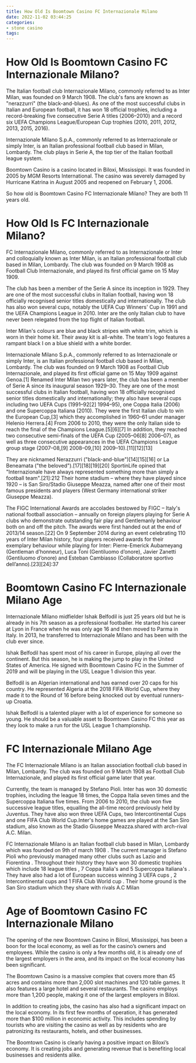 ```yaml
---
title: How Old Is Boomtown Casino FC Internazionale Milano
date: 2022-11-02 03:44:25
categories:
- stone casino
tags:
---
```



#  How Old Is Boomtown Casino FC Internazionale Milano?

The Italian football club Internazionale Milano, commonly referred to as Inter Milan, was founded on 9 March 1908. The club's fans are known as "nerazzurri" (the black-and-blues). As one of the most successful clubs in Italian and European football, it has won 18 official trophies, including a record-breaking five consecutive Serie A titles (2006–2010) and a record six UEFA Champions League/European Cup trophies (2010, 2011, 2012, 2013, 2015, 2016).

Internazionale Milano S.p.A., commonly referred to as Internazionale or simply Inter, is an Italian professional football club based in Milan, Lombardy. The club plays in Serie A, the top tier of the Italian football league system.

Boomtown Casino is a casino located in Biloxi, Mississippi. It was founded in 2005 by MGM Resorts International. The casino was severely damaged by Hurricane Katrina in August 2005 and reopened on February 1, 2006.

So how old is Boomtown Casino FC Internazionale Milano? They are both 11 years old.

#  How Old Is FC Internazionale Milano?

FC Internazionale Milano, commonly referred to as Internazionale or Inter and colloquially known as Inter Milan, is an Italian professional football club based in Milan, Lombardy. The club was founded on 9 March 1908 as Football Club Internazionale, and played its first official game on 15 May 1909.

The club has been a member of the Serie A since its inception in 1929. They are one of the most successful clubs in Italian football, having won 18 officially recognised senior titles domestically and internationally. The club has also won several cups, notably the UEFA Cup Winners' Cup in 1991 and the UEFA Champions League in 2010. Inter are the only Italian club to have never been relegated from the top flight of Italian football.

Inter Milan's colours are blue and black stripes with white trim, which is worn in their home kit. Their away kit is all-white. The team's logo features a rampant black I on a blue shield with a white border.

Internazionale Milano S.p.A., commonly referred to as Internazionale or simply Inter, is an Italian professional football club based in Milan, Lombardy. The club was founded on 9 March 1908 as Football Club Internazionale, and played its first official game on 15 May 1909 against Genoa.[1] Renamed Inter Milan two years later, the club has been a member of Serie A since its inaugural season 1929–30. They are one of the most successful clubs in Italian football, having won 18 officially recognised senior titles domestically and internationally; they also have several cups including two UEFA Cups (1991–92[2] 1994–95), one Coppa Italia (2006) and one Supercoppa Italiana (2010). They were the first Italian club to win the European Cup,[3] which they accomplished in 1960–61 under manager Helenio Herrera.[4] From 2006 to 2010, they were the only Italian side to reach the final of the Champions League.[5][6][7] In addition, they reached two consecutive semi-finals of the UEFA Cup (2005–06[8] 2006–07), as well as three consecutive appearances in the UEFA Champions League group stage (2007–08,[9] 2008–09,[10] 2009–10).[11][12][13]

They are nicknamed Nerazzurri ("black-and-blue")[14][15][16] or La Beneamata ("the beloved").[17][18][19][20] SportinLife opined that "Internazionale have always represented something more than simply a football team".[21]:212 Their home stadium – where they have played since 1920 – is San Siro/Stadio Giuseppe Meazza, named after one of their most famous presidents and players (West Germany international striker Giuseppe Meazza).

The FIGC International Awards are accolades bestowed by FIGC – Italy's national football association – annually on foreign players playing for Serie A clubs who demonstrate outstanding fair play and Gentlemanly behaviour both on and off the pitch. The awards were first handed out at the end of 2013/14 season.[22] On 9 September 2014 during an event celebrating 110 years of Inter Milan history, four players received awards for their exemplary behaviour while playing for Inter: Pierre-Emerick Aubameyang (Gentleman d’honneur), Luca Toni (Gentiluomo d’onore), Javier Zanetti (Gentiluomo d’onore) and Esteban Cambiasso (Collaboratore sportivo dell’anno).[23][24]:37

#  Boomtown Casino FC Internazionale Milano Age

Internazionale Milano midfielder Ishak Belfodil is just 25 years old but he is already in his 7th season as a professional footballer. He started his career at Lyon in France when he was only age 16 and then moved to Parma in Italy. In 2013, he transferred to Internazionale Milano and has been with the club ever since.

Ishak Belfodil has spent most of his career in Europe, playing all over the continent. But this season, he is making the jump to play in the United States of America. He signed with Boomtown Casino FC in the Summer of 2019 and will be playing in the USL League 1 division this year.

Belfodil is an Algerian international and has earned over 20 caps for his country. He represented Algeria at the 2018 FIFA World Cup, where they made it to the Round of 16 before being knocked out by eventual runners-up Croatia.

Ishak Belfodil is a talented player with a lot of experience for someone so young. He should be a valuable asset to Boomtown Casino FC this year as they look to make a run for the USL League 1 championship.

#  FC Internazionale Milano Age

The FC Internazionale Milano is an Italian association football club based in Milan, Lombardy. The club was founded on 9 March 1908 as Football Club Internazionale, and played its first official game later that year.

Currently, the team is managed by Stefano Pioli. Inter has won 30 domestic trophies, including the league 18 times, the Coppa Italia seven times and the Supercoppa Italiana five times. From 2006 to 2010, the club won five successive league titles, equalling the all-time record previously held by Juventus. They have also won three UEFA Cups, two Intercontinental Cups and one FIFA Club World Cup.Inter's home games are played at the San Siro stadium, also known as the Stadio Giuseppe Meazza.shared with arch-rival A.C. Milan.

FC Internazionale Milano is an Italian football club based in Milan, Lombardy which was founded on 9th of march 1908 . The current manager is Stefano Pioli who previously managed many other clubs such as Lazio and Fiorentina . Throughout their history they have won 30 domestic trophies which include 18 league titles , 7 Coppa Italia's and 5 Supercoppa Italiana's . They have also had a lot of European success winning 3 UEFA cups , 2 Intercontinental cups and 1 FIFA Club World cup . Their home ground is the San Siro stadium which they share with rivals A.C Milan

#  Age of Boomtown Casino FC Internazionale Milano

The opening of the new Boomtown Casino in Biloxi, Mississippi, has been a boon for the local economy, as well as for the casino’s owners and employees. While the casino is only a few months old, it is already one of the largest employers in the area, and its impact on the local economy has been significant.

The Boomtown Casino is a massive complex that covers more than 45 acres and contains more than 2,000 slot machines and 120 table games. It also features a large hotel and several restaurants. The casino employs more than 1,200 people, making it one of the largest employers in Biloxi.

In addition to creating jobs, the casino has also had a significant impact on the local economy. In its first few months of operation, it has generated more than $100 million in economic activity. This includes spending by tourists who are visiting the casino as well as by residents who are patronizing its restaurants, hotels, and other businesses.

The Boomtown Casino is clearly having a positive impact on Biloxi’s economy. It is creating jobs and generating revenue that is benefiting local businesses and residents alike.